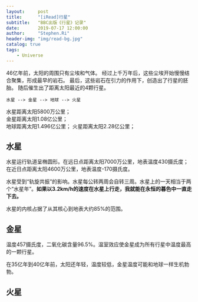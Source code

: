 ```yaml
---
layout:     post
title:      "[iRead]行星"
subtitle:   "BBC出版《行星》记录"
date:       2019-07-17 12:00:00
author:     "Stephen.Ri"
header-img: "img/read-bg.jpg"
catalog: true
tags:
    - Universe
---
```


46亿年前，太阳的周围只有尘埃和气体。
经过上千万年后，这些尘埃开始慢慢结合聚集，形成最早的岩石。
最后，这些岩石在引力的作用下，创造出了行星的胚胎。
随后催生出了距离太阳最近的4颗行星。
```
水星 --> 金星 --> 地球 --> 火星
```
水星距离太阳5800万公里；  
金星距离太阳1.08亿公里；  
地球距离太阳1.496亿公里；
火星距离太阳2.28亿公里；  

## 水星



水星运行轨道呈椭圆形。在远日点距离太阳7000万公里，地表温度430摄氏度；在近日点距离太阳4600万公里，地表温度-170摄氏度。

水星受到“轨旋共振”的影响。水星每公转两周会自转三周。水星上的一天相当于两个“水星年”。**如果以3.2km/h的速度在水星上行走，我就能在永恒的暮色中一直走下去。**

水星的内核占据了从其核心到地表大约85%的范围。

## 金星

温度457摄氏度，二氧化碳含量96.5%。温室效应使金星成为所有行星中温度最高的一颗行星。

在35亿年到40亿年前，太阳还年轻，温度较低，金星温度可能和地球一样生机勃勃。

## 火星